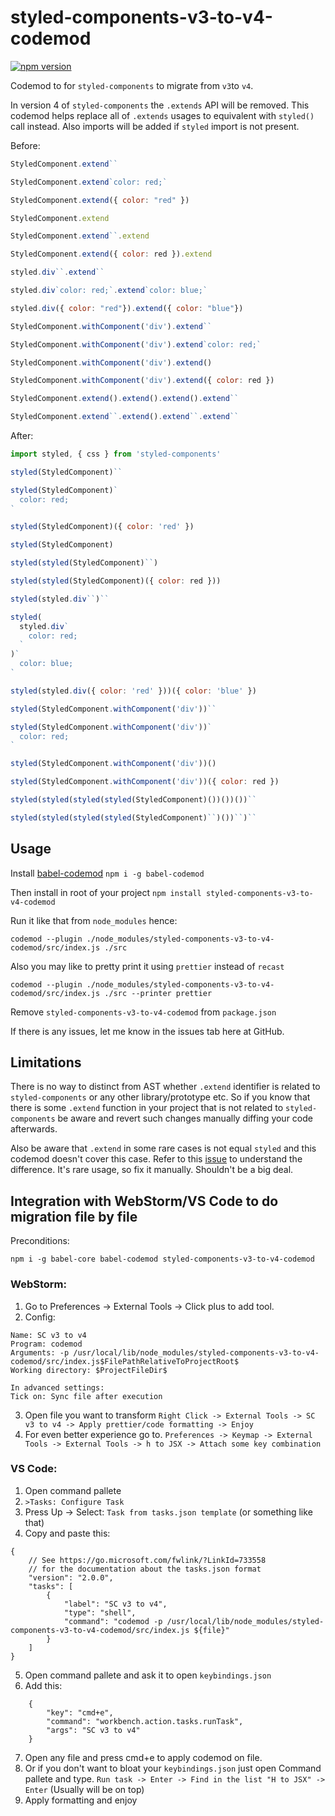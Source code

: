 # styled-components-v3-to-v4-codemod

[![npm version](https://badge.fury.io/js/styled-components-v3-to-v4-codemod.svg)](https://badge.fury.io/js/styled-components-v3-to-v4-codemod)

Codemod to for `styled-components` to migrate from `v3`to `v4`.

In version 4 of `styled-components` the `.extends` API will be removed.
This codemod helps replace all of `.extends` usages to equivalent
with `styled()` call instead.
Also imports will be added if `styled` import is not present.

Before:
```javascript
StyledComponent.extend``

StyledComponent.extend`color: red;`

StyledComponent.extend({ color: "red" })

StyledComponent.extend

StyledComponent.extend``.extend

StyledComponent.extend({ color: red }).extend

styled.div``.extend``

styled.div`color: red;`.extend`color: blue;`

styled.div({ color: "red"}).extend({ color: "blue"})

StyledComponent.withComponent('div').extend``

StyledComponent.withComponent('div').extend`color: red;`

StyledComponent.withComponent('div').extend()

StyledComponent.withComponent('div').extend({ color: red })

StyledComponent.extend().extend().extend().extend``

StyledComponent.extend``.extend().extend``.extend``
```

After:
```jsx harmony
import styled, { css } from 'styled-components'

styled(StyledComponent)``

styled(StyledComponent)`
  color: red;
`

styled(StyledComponent)({ color: 'red' })

styled(StyledComponent)

styled(styled(StyledComponent)``)

styled(styled(StyledComponent)({ color: red }))

styled(styled.div``)``

styled(
  styled.div`
    color: red;
  `
)`
  color: blue;
`

styled(styled.div({ color: 'red' }))({ color: 'blue' })

styled(StyledComponent.withComponent('div'))``

styled(StyledComponent.withComponent('div'))`
  color: red;
`

styled(StyledComponent.withComponent('div'))()

styled(StyledComponent.withComponent('div'))({ color: red })

styled(styled(styled(styled(StyledComponent)())())())``

styled(styled(styled(styled(StyledComponent)``)())``)``
```

## Usage

Install [babel-codemod](https://github.com/square/babel-codemod) `npm i -g babel-codemod`

Then install in root of your project `npm install styled-components-v3-to-v4-codemod`

Run it like that from `node_modules` hence:

```
codemod --plugin ./node_modules/styled-components-v3-to-v4-codemod/src/index.js ./src
```

Also you may like to pretty print it using `prettier` instead of `recast`

```
codemod --plugin ./node_modules/styled-components-v3-to-v4-codemod/src/index.js ./src --printer prettier
```

Remove `styled-components-v3-to-v4-codemod` from `package.json`

If there is any issues, let me know in the issues tab here at GitHub.

## Limitations

There is no way to distinct from AST whether `.extend` identifier is related to `styled-components`
or any other library/prototype etc. So if you know that there is some
`.extend` function in your project that is not related to `styled-components` be aware
and revert such changes manually diffing your code afterwards.

Also be aware that `.extend` in some rare cases is not equal `styled` and this codemod doesn't cover this case.
Refer to this [issue](https://github.com/styled-components/styled-components/issues/1956) to understand the difference.
It's rare usage, so fix it manually. Shouldn't be a big deal.

## Integration with WebStorm/VS Code to do migration file by file

Preconditions:

```
npm i -g babel-core babel-codemod styled-components-v3-to-v4-codemod
```

### WebStorm:

1.  Go to Preferences -> External Tools -> Click plus to add tool.
2.  Config:

```
Name: SC v3 to v4
Program: codemod
Arguments: -p /usr/local/lib/node_modules/styled-components-v3-to-v4-codemod/src/index.js$FilePathRelativeToProjectRoot$
Working directory: $ProjectFileDir$

In advanced settings:
Tick on: Sync file after execution
```

3.  Open file you want to transform
    `Right Click -> External Tools -> SC v3 to v4 -> Apply prettier/code formatting -> Enjoy`
4.  For even better experience go to.
    `Preferences -> Keymap -> External Tools -> External Tools -> h to JSX -> Attach some key combination`

### VS Code:

1.  Open command pallete
2.  `>Tasks: Configure Task`
3.  Press Up -> Select: `Task from tasks.json template` (or something like that)
4.  Copy and paste this:

```
{
    // See https://go.microsoft.com/fwlink/?LinkId=733558
    // for the documentation about the tasks.json format
    "version": "2.0.0",
    "tasks": [
        {
            "label": "SC v3 to v4",
            "type": "shell",
            "command": "codemod -p /usr/local/lib/node_modules/styled-components-v3-to-v4-codemod/src/index.js ${file}"
        }
    ]
}
```

5.  Open command pallete and ask it to open `keybindings.json`
6.  Add this:

```
    {
        "key": "cmd+e",
        "command": "workbench.action.tasks.runTask",
        "args": "SC v3 to v4"
    }
```

7.  Open any file and press cmd+e to apply codemod on file.
8.  Or if you don't want to bloat your `keybindings.json` just open Command pallete and type.
    `Run task -> Enter -> Find in the list "H to JSX" -> Enter` (Usually will be on top)
9.  Apply formatting and enjoy
